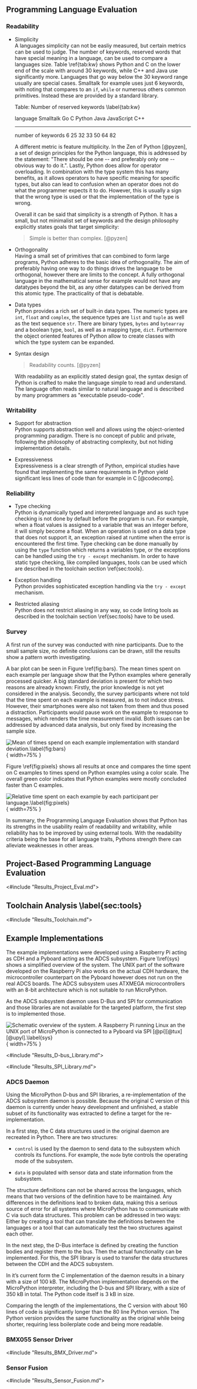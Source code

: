 Programming Language Evaluation
-------------------------------

### Readability

* Simplicity  
    A languages simplicity can not be easliy measured, but certain metrics can be used to judge. The number of keywords, reserved words that have special meaning in a language, can be used to compare a languages size. Table \\ref{tab:kw} shows Python and C on the lower end of the scale with around 30 keywords, while C++ and Java use significantly more. Languages that go way below the 30 keyword range usually are special cases. Smalltalk for example uses just 6 keywords, with noting that compares to an ```if```, ```while``` or numerous others common primitives. Instead these are provided by a standard library.

    Table: Number of reserved keywords \\label{tab:kw}

     language             Smalltalk   Go   C    Python   Java   JavaScript   C++
    -------------------- ----------- ---- ---- -------- ------ ------------ -----
     number of keywords   6           25   32   33       50     64           82

    A different metric is feature multiplicity. In the Zen of Python [@pyzen], a set of design principles for the Python language, this is addressed by the statement: "There should be one -- and preferably only one -- obvious way to do it.".
    Lastly, Python does allow for operator overloading. In combination with the type system this has many benefits, as it allows operators to have specific meaning for specific types, but also can lead to confusion when an operator does not do what the programmer expects it to do. However, this is usually a sign that the wrong type is used or that the implementation of the type is wrong.

    Overall it can be said that simplicity is a strength of Python. It has a small, but not minimalist set of keywords and the design philosophy explicitly states goals that target simplicity:

    > Simple is better than complex. [@pyzen]

* Orthogonality  
    Having a small set of primitives that can combined to form large programs, Python adheres to the basic idea of orthogonality. The aim of preferably having one way to do things drives the language to be orthogonal, however there are limits to the concept. A fully orthogonal language in the mathematical sense for example would not have any datatypes beyond the bit, as any other datatypes can be derived from this atomic type. The practicality of that is debatable.

* Data types  
    Python provides a rich set of built-in data types. The numeric types are ```int```, ```float``` and ```complex```, the sequence types are ```list``` and ```tuple``` as well as the text sequence ```str```. There are binary types, ```bytes``` and ```bytearray``` and a boolean type, ```bool```, as well as a mapping type, ```dict```. Furthermore the object oriented features of Python allow to create classes with which the type system can be expanded.

* Syntax design  

    > Readability counts. [@pyzen]

    With readability as an explicitly stated design goal, the syntax design of Python is crafted to make the language simple to read and understand. The language often reads similar to natural language and is described by many programmers as "executable pseudo-code".

### Writability

* Support for abstraction  
    Python supports abstraction well and allows using the object-oriented programming paradigm. There is no concept of public and private, following the philosophy of abstracting complexity, but not hiding implementation details.

* Expressiveness  
    Expressiveness is a clear strength of Python, empirical studies have found that implementing the same requirements in Python yield significant less lines of code than for example in C [@codecomp].

### Reliability

* Type checking  
    Python is dynamically typed and interpreted language and as such type checking is not done by default before the program is run. For example, when a float values is assigned to a variable that was an integer before, it will simply become a float. When an operation is used on a data type that does not support it, an exception raised at runtime when the error is encountered the first time. Type checking can be done manually by using the ```type``` function which returns a variables type, or the exceptions can be handled using the ```try - except``` mechanism. In order to have static type checking, like compiled languages, tools can be used which are described in the toolchain section \\ref{sec:tools}.

* Exception handling  
    Python provides sophisticated exception handling via the ```try - except``` mechanism.

* Restricted aliasing  
    Python does not restrict aliasing in any way, so code linting tools as described in the toolchain section \\ref{sec:tools} have to be used.

### Survey

A first run of the survey was conducted with nine participants. Due to
the small sample size, no definite conclusions can be drawn, still the
results show a pattern worth investigating.

A bar plot can be seen in Figure \\ref{fig:bars}. The mean times spent on each
example per language show that the Python examples where generally
processed quicker. A big standard deviation is present for which two
reasons are already known: Firstly, the prior knowledge is not yet
considered in the analysis. Secondly, the survey participants where not
told that the time spent on each example is measured, as to not induce
stress. However, their smartphones were also not taken from them and
thus posed a distraction. Participants would pause work on the example
to response to messages, which renders the time measurement invalid.
Both issues can be addressed by advanced data analysis, but only fixed
by increasing the sample size.

![Mean of times spend on each example implementation with standard
deviation.\\label{fig:bars}](../language_survey/results/praktikum/results_merged.png){ width=75% }

Figure \\ref{fig:pixels} shows all results at once and compares the time spent
on C examples to times spend on Python examples using a color scale. The
overall green color indicates that Python examples were mostly concluded
faster than C examples.

![Relative time spent on each example by each participant per
language.\\label{fig:pixels}](../language_survey/results/praktikum/map.png){ width=75% }

In summary, the Programming Language Evaluation shows that Python has its strengths in the usability realm of readability and writability, while reliability has to be improved by using external tools. With the readability criteria being the base for all language traits, Pythons strength there can alleviate weaknesses in other areas.

Project-Based Programming Language Evaluation
---------------------------------------------

<#include "Results_Project_Eval.md">

Toolchain Analysis \\label{sec:tools}
------------------

<#include "Results_Toolchain.md">

Example Implementations
-----------------------

The example implementations were developed using a Raspberry Pi acting
as CDH and a Pyboard acting as the ADCS subsystem. Figure \\\ref{sys} 
shows a simplified overview of the system. The UNIX part of the software
developed on the Raspberry Pi also works on the actual CDH hardware, the
microcontroller counterpart on the Pyboard however does not run on the
real ADCS boards. The ADCS subsystem uses ATXMEGA microcontrollers with
an 8-bit architecture which is not suitable to run MicroPython.

As the ADCS subsystem daemon uses D-Bus and SPI for communication and
those libraries are not available for the targeted platform, the first
step is to implemented those.

![Schematic overview of the system. A Raspberry Pi running Linux an the
UNIX port of MicroPython is connected to a Pyboard via SPI
[@pi][@tux][@upyl].\\label{sys}](resources/figs/sys.png){ width=75% }

<#include "Results_D-bus_Library.md">

<#include "Results_SPI_Library.md">

### ADCS Daemon

Using the MicroPython D-bus and SPI libraries, a re-implementation of
the ADCS subsystem daemon is possible. Because the original C version of
this daemon is currently under heavy development and unfinished, a
stable subset of its functionality was extracted to define a target for
the re-implementation.

In a first step, the C data structures used in the original daemon are
recreated in Python. There are two structures:

-   `control` is used by the daemon to send data to the subsystem which
    controls its functions. For example, the `mode` byte controls the
    operating mode of the subsystem.

-   `data` is populated with sensor data and state information from
    the subsystem.

The structure definitions can not be shared across the languages, which
means that two versions of the definition have to be maintained. Any
differences in the definitions lead to broken data, making this a
serious source of error for all systems where MicroPython has to
communicate with C via such data structures. This problem can be
addressed in two ways: Either by creating a tool that can translate the
definitions between the languages or a tool that can automatically test
the two structures against each other.

In the next step, the D-Bus interface is defined by creating the
function bodies and register them to the bus. Then the actual
functionality can be implemented. For this, the SPI library is used to
transfer the data structures between the CDH and the ADCS subsystem.

In it’s current form the C implementation of the daemon results in a
binary with a size of 100 kB. The MicroPython implementation depends on
the MicroPython interpreter, including the D-bus and SPI library, with a
size of 350 kB in total. The Python code itself is 3 kB in size.

Comparing the length of the implementations, the C version with about
160 lines of code is significantly longer than the 80 line Python
version. The Python version provides the same functionality as the
original while being shorter, requiring less boilerplate code and being
more readable.

### BMX055 Sensor Driver

<#include "Results_BMX_Driver.md">

### Sensor Fusion

<#include "Results_Sensor_Fusion.md">
